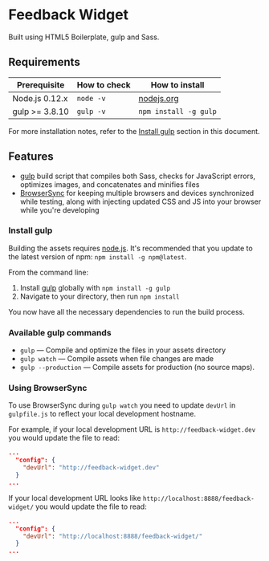 # Feedback Widget

Built using HTML5 Boilerplate, gulp and Sass.

## Requirements

| Prerequisite    | How to check | How to install
| --------------- | ------------ | ------------- |
| Node.js 0.12.x  | `node -v`    | [nodejs.org](http://nodejs.org/) |
| gulp >= 3.8.10  | `gulp -v`    | `npm install -g gulp` |

For more installation notes, refer to the [Install gulp](#install-gulp) section in this document.

## Features

* [gulp](http://gulpjs.com/) build script that compiles both Sass, checks for JavaScript errors, optimizes images, and concatenates and minifies files
* [BrowserSync](http://www.browsersync.io/) for keeping multiple browsers and devices synchronized while testing, along with injecting updated CSS and JS into your browser while you're developing

### Install gulp

Building the assets requires [node.js](http://nodejs.org/download/). It's recommended that you update to the latest version of npm: `npm install -g npm@latest`.

From the command line:

1. Install [gulp](http://gulpjs.com) globally with `npm install -g gulp`
2. Navigate to your directory, then run `npm install`

You now have all the necessary dependencies to run the build process.

### Available gulp commands

* `gulp` — Compile and optimize the files in your assets directory
* `gulp watch` — Compile assets when file changes are made
* `gulp --production` — Compile assets for production (no source maps).

### Using BrowserSync

To use BrowserSync during `gulp watch` you need to update `devUrl` in `gulpfile.js` to reflect your local development hostname.

For example, if your local development URL is `http://feedback-widget.dev` you would update the file to read:
```json
...
  "config": {
    "devUrl": "http://feedback-widget.dev"
  }
...
```
If your local development URL looks like `http://localhost:8888/feedback-widget/` you would update the file to read:
```json
...
  "config": {
    "devUrl": "http://localhost:8888/feedback-widget/"
  }
...
```
